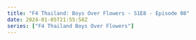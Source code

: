 ```yaml
---
title: "F4 Thailand: Boys Over Flowers - S1E8 - Episode 08"
date: 2024-01-05T21:55:58Z
series: ["F4 Thailand Boys Over Flowers"]
---
```



<mux-player stream-type="on-demand"
  src="https://kp3d-my.sharepoint.com/personal/ryoo_kp3d_onmicrosoft_com/_layouts/15/download.aspx?share=ERdNG2997SREh4m3ZpSfAaUB4V0JwC-RC06VD8HPymdFKg" prefer-playback="mse" controls>
  </mux-player>
  
  
  <script src="https://cdn.jsdelivr.net/npm/@mux/mux-player"></script>
  
 <script type="application/ld+json">
 {
  "@context": "https://schema.org/",
  "@type": "VideoObject",
  "name": "F4 Thailand: Boys Over Flowers - S1E8 - Episode 08",
  "contentUrl": "https://stream.mux.com/3hXk8nOiGYF1tpfxmfXkTcZbvWa146b8xDSeSC2SRT8.m3u8",
  "thumbnailUrl": "https://www.themoviedb.org/t/p/original/zwsJRRmVozVZ1tDs8buIs97pCqm.jpg?width=314&fit_mode=preserve&time=25",
  "uploadDate": "2023-12-24T12:20:15Z",
}

</script>